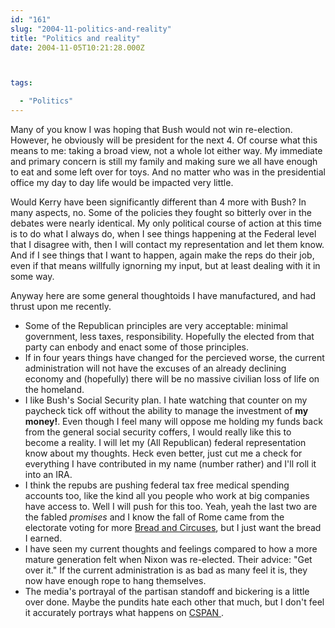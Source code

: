 ```yaml
---
id: "161"
slug: "2004-11-politics-and-reality"
title: "Politics and reality"
date: 2004-11-05T10:21:28.000Z



tags:

  - "Politics"
---
```

<div class="sqs-html-content">
  <p>Many of you know I was hoping that Bush would not win re-election.  However, he obviously will be president for the next 4.
Of course what this means to me: taking a broad view, not a whole lot either way.  My immediate and primary concern is still my family and making sure we all have enough to eat and some left over for toys.  And no matter who was in the presidential office my day to day life would be impacted very little.</p>
<p>Would Kerry have been significantly different than 4 more with Bush?  In many aspects, no.  Some of the policies they fought so bitterly over in the debates were nearly identical.  My only political course of action at this time is to do what I always do, when I see things happening at the Federal level that I disagree with, then I will contact my representation and let them know.  And if I see things that I want to happen, again make the reps do their job, even if that means willfully ignorning my input, but at least dealing with it in some way.</p>
<p>Anyway here are some general thoughtoids I have manufactured, and had thrust upon me recently.</p>
<ul>
<li>Some of the Republican principles are very acceptable: minimal government, less taxes, responsibility.  Hopefully the elected from that party can enbody and enact some of those principles.</li>
<li>If in four years things have changed for the percieved worse, the current administration will not have the excuses of an already declining economy and (hopefully) there will be no massive civilian loss of life on the homeland.</li>
<li>I like Bush's Social Security plan.  I hate watching that counter on my paycheck tick off without the ability to manage the investment of <strong>my money!</strong>.  Even though I feel many will oppose me holding my funds back from the general social security coffers, I would really like this to become a reality.  I will let my (All Republican) federal representation know about my thoughts.  Heck even better, just cut me a check for everything I have contributed in my name (number rather) and I'll roll it into an IRA.</li>
<li>I think the repubs are pushing federal tax free medical spending accounts too, like the kind all you people who work at big companies have access to.  Well I will push for this too.  Yeah, yeah the last two are the fabled <em>promises</em> and I know the fall of Rome came from the electorate voting for more <a href="http://www.bartleby.com/61/39/B0463950.html">Bread and Circuses</a>, but I just want the bread I earned.</li>
<li>I have seen my current thoughts and feelings compared to how a more mature generation felt when Nixon was re-elected.  Their advice:  "Get over it."  If the current administration is as bad as many feel it is, they now have enough rope to hang themselves.</li>
<li>The media's portrayal of the partisan standoff and bickering is a little over done.  Maybe the pundits hate each other that much, but I don't feel it accurately portrays what happens on <a href="http://www.c-span.org/">CSPAN </a>.</li>
</ul>
</div>
